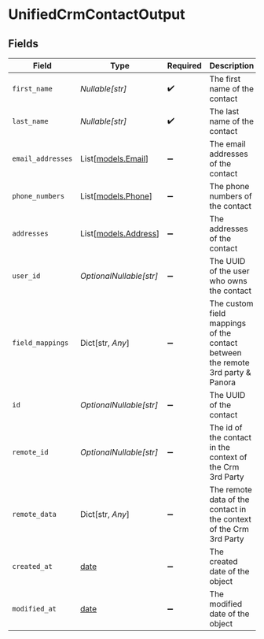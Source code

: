 # UnifiedCrmContactOutput


## Fields

| Field                                                                          | Type                                                                           | Required                                                                       | Description                                                                    |
| ------------------------------------------------------------------------------ | ------------------------------------------------------------------------------ | ------------------------------------------------------------------------------ | ------------------------------------------------------------------------------ |
| `first_name`                                                                   | *Nullable[str]*                                                                | :heavy_check_mark:                                                             | The first name of the contact                                                  |
| `last_name`                                                                    | *Nullable[str]*                                                                | :heavy_check_mark:                                                             | The last name of the contact                                                   |
| `email_addresses`                                                              | List[[models.Email](../models/email.md)]                                       | :heavy_minus_sign:                                                             | The email addresses of the contact                                             |
| `phone_numbers`                                                                | List[[models.Phone](../models/phone.md)]                                       | :heavy_minus_sign:                                                             | The phone numbers of the contact                                               |
| `addresses`                                                                    | List[[models.Address](../models/address.md)]                                   | :heavy_minus_sign:                                                             | The addresses of the contact                                                   |
| `user_id`                                                                      | *OptionalNullable[str]*                                                        | :heavy_minus_sign:                                                             | The UUID of the user who owns the contact                                      |
| `field_mappings`                                                               | Dict[str, *Any*]                                                               | :heavy_minus_sign:                                                             | The custom field mappings of the contact between the remote 3rd party & Panora |
| `id`                                                                           | *OptionalNullable[str]*                                                        | :heavy_minus_sign:                                                             | The UUID of the contact                                                        |
| `remote_id`                                                                    | *OptionalNullable[str]*                                                        | :heavy_minus_sign:                                                             | The id of the contact in the context of the Crm 3rd Party                      |
| `remote_data`                                                                  | Dict[str, *Any*]                                                               | :heavy_minus_sign:                                                             | The remote data of the contact in the context of the Crm 3rd Party             |
| `created_at`                                                                   | [date](https://docs.python.org/3/library/datetime.html#date-objects)           | :heavy_minus_sign:                                                             | The created date of the object                                                 |
| `modified_at`                                                                  | [date](https://docs.python.org/3/library/datetime.html#date-objects)           | :heavy_minus_sign:                                                             | The modified date of the object                                                |